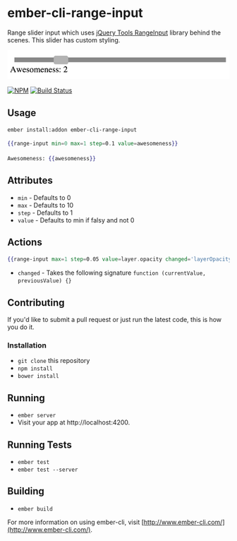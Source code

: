 # ember-cli-range-input

Range slider input which uses [jQuery Tools RangeInput][rangeinput] library behind the scenes.
This slider has custom styling.

![screenshot]

[![NPM][npm-badge]][npm-badge-url]
[![Build Status][travis-badge]][travis-badge-url]

## Usage

```sh
ember install:addon ember-cli-range-input
```

```hbs
{{range-input min=0 max=1 step=0.1 value=awesomeness}}

Awesomeness: {{awesomeness}}
```

## Attributes

- `min` - Defaults to 0
- `max` - Defaults to 10
- `step` - Defaults to 1
- `value` - Defaults to min if falsy and not 0

## Actions

```hbs
{{range-input max=1 step=0.05 value=layer.opacity changed='layerOpacityUpdated'}}
```

- `changed` - Takes the following signature `function (currentValue, previousValue) {}`

## Contributing

If you'd like to submit a pull request or just run the latest code, this is how you do it.

### Installation

* `git clone` this repository
* `npm install`
* `bower install`

## Running

* `ember server`
* Visit your app at http://localhost:4200.

## Running Tests

* `ember test`
* `ember test --server`

## Building

* `ember build`

For more information on using ember-cli, visit [http://www.ember-cli.com/](http://www.ember-cli.com/).

[rangeinput]: http://jquerytools.github.io/documentation/rangeinput/index.html
[screenshot]: screenshot.png
[npm-badge]: https://nodei.co/npm/ember-cli-range-input.png?downloads=true&stars=true
[npm-badge-url]: https://nodei.co/npm/ember-cli-range-input/
[travis-badge]: https://travis-ci.org/knownasilya/ember-cli-range-input.svg
[travis-badge-url]: https://travis-ci.org/knownasilya/ember-cli-range-input

